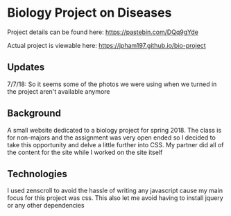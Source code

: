 # Biology Project on Diseases
Project details can be found here: https://pastebin.com/DQq9gYde

Actual project is viewable here: https://jpham197.github.io/bio-project

## Updates
7/7/18: So it seems some of the photos we were using when we turned in the project aren't available anymore

## Background
A small website dedicated to a biology project for spring 2018. The class is for non-majors and the assignment was very open ended so I decided to take this opportunity and delve a little further into CSS. My partner did all of the content for the site while I worked on the site itself
## Technologies
I used zenscroll to avoid the hassle of writing any javascript cause my main focus for this project was css. This also let me avoid having to install jquery or any other dependencies
